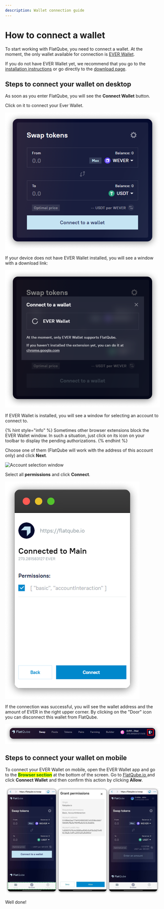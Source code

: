 ```yaml
---
description: Wallet connection guide
---
```


# How to connect a wallet

To start working with FlatQube, you need to connect a wallet. At the moment, the only wallet available for connection is [EVER Wallet](https://l1.broxus.com/everscale/wallet).

If you do not have EVER Wallet yet, we recommend that you go to the [installation instructions](https://docs.tonbridge.io/ever-wallet/getting-started-with-ton-crystal-wallet) or go directly to the [download page](https://l1.broxus.com/everscale/wallet).

## Steps to connect your wallet on desktop

As soon as you enter FlatQube, you will see the **Connect Wallet** button.

Click on it to connect your Ever Wallet.

!["Connect to a wallet" button at the Swap page](<../../.gitbook/assets/1 (1) (6).png>)

If your device does not have EVER Wallet installed, you will see a window with a download link:

![Connect to a wallet with download link](../../.gitbook/assets/download.png)

If EVER Wallet is installed, you will see a window for selecting an account to connect to.

{% hint style="info" %}
Sometimes other browser extensions block the EVER Wallet window. In such a situation, just click on its icon on your toolbar to display the pending authorizations.
{% endhint %}

Choose one of them (FlatQube will work with the address of this account only) and click **Next**.

![Account selection window](<../../.gitbook/assets/frame\_generic\_dark (2).png>)

Select all **permissions** and click **Connect**.

![Permissions window](../../.gitbook/assets/permissions.png)

If the connection was successful, you will see the wallet address and the amount of EVER in the right upper corner. By clicking on the "Door" icon you can disconnect this wallet from FlatQube.

![FlatQube menu with connected wallet](../../.gitbook/assets/Leave.png)

## Steps to connect your wallet on mobile

To connect your EVER Wallet on mobile, open the EVER Wallet app and go to the <mark style="color:green;">**Browser section**</mark> at the bottom of the screen. Go to [FlatQube.io ](https://flatqube.io)and click **Connect Wallet** and then confirm this action by clicking **Allow**.

![](<../../.gitbook/assets/image (101).png>)

Well done!
